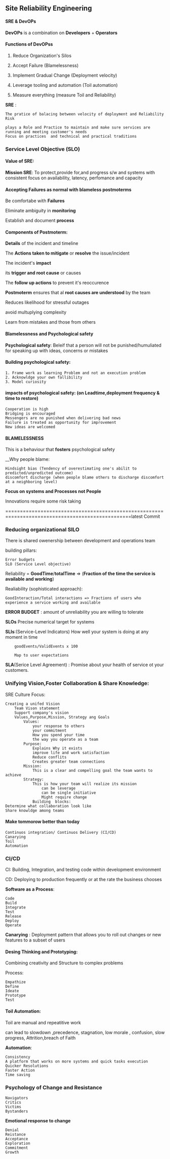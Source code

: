 
## Site Reliability Engineering 
#### SRE & DevOPs

__DevOPs__ is a combination on **Developers** + __Operators__

#### Functions of DevOPss

1. Reduce Organization's Silos

2. Accept Failure (Blamelessness)

3. Implement Gradual Change (Deployment velocity)

4. Leverage tooling and automation (Toil automation)

5. Measure everything (measure Toil and Reliability)

__SRE__ :

    The pratice of balacing between velocity of deployment and Reliability Risk

    plays a Role and Practice to maintain and make sure services are running and meeting customer's needs
    Focus on practices  and technical and practical traditions

### Service Level Objective (SLO)

#### Value of SRE:

__Mission SRE__: To protect,provide for,and progress s/w and systems with consistent focus on availability,
                latency, perfomance and capacity

#### Accepting Failures as normal with blameless postmoterms 

Be comfortabe with __Failures__

Eliminate ambiguity in __monitoring__

Establish and document __process__



#### Components of Postmoterm:

__Details__ of the incident and timeline

The __Actions taken to mitigate__ or __resolve__ the issue/incident

The incident's __impact__

its __trigger and root cause__ or causes 

The __follow up actions__ to prevent it's reoccurence

__Postmoterm__ ensures that al __root causes are understood__ by the team

Reduces likelihood for stressful outages

avoid multuplying complexity

Learn from mistakes and those from others

#### Blamelessness and Psychological safety

__Psychological safety__: Beleif that a person will not be punished/humuliated for
    speaking up with ideas, concerns or mistakes

#### Building psychological safety:

    1. Frame work as learning Problem and not an execution problem
    2. Acknowldge your own fallibility
    3. Model curiosity

#### impacts of psychological safety: (on Leadtime,deployment frequency & time to restore)

    Cooperation is high
    Bridging is encouraged
    Messengers are no punished when delivering bad news
    Failure is treated as opportunity for improvement
    New ideas are welcomed

#### BLAMELESSNESS

This is a behaviour that __fosters__ psychological safety

__Why people blame: 

    Hindsight bias (Tendency of overestimating one's abilit to predicted/unpredicted outcome)
    discomfort discharge (when people blame others to discharge discomfort at a neighboring level)
 
 __Focus on systems and Processes __not__ People__

 Innovations require some risk taking 
 
 =================================================================================================latest Commit

### Reducing organizational SILO

There is shared owenership between development and operations team

building pillars:

    Error budgets
    SLO (Service Level objective)

Reliability = __GoodTime__/__totalTime__ => (__Fraction of the time the service is available and working__)

Realiability (sophisticated approach):

    GoodInteraction/Total interactions => Fractions of users who experience a service working and available

__ERROR BUDGET__ : amount of unreliability you are willing to tolerate

__SLOs__ Precise numerical target for systems 

__SLIs__:(Service-Level Indicators) How well your system is doing at any moment in time

        goodEvents/ValidEvents x 100

        Map to user expectations 
__SLA__(Serice Level Agreement) : Promise about your health of service ot your customers.


### Unifying Vision,Foster Collaboration & Share Knowledge:

SRE Culture Focus:

    Creating a unifed Vision
        Team Vison statement
        Support company's vision
        Values,Purpose,Mission, Strategy ang Goals
            Values:
                your response to others
                your commitment
                How you spend your time
                the way you operate as a team
            Purpose:
                Explains Why it exists
                improve life and work satisfaction
                Reduce conflits
                Creates greater team connections
            Mission:
                This is a clear and compelling goal the team wants to achieve
            Strategy:
                This is how your team will realize its mission
                    can be leverage
                    can be single initiative
                    Might require change
                Building  blocks:
    Determine what collaboration look like
    Share knowldge among teams

#### Make tommorow better than today

    Continuos integration/ Continuos Delivery (CI/CD)
    Canarying
    Toil
    Automation


### CI/CD

CI: Building, Integration, and testing code within development environment

CD: Deploying to production frequently or at the rate the business chooses 

__Software as a Process__: 

    Code 
    Build
    Integrate
    Test
    Release
    Deploy 
    Operate

__Canarying__ : Deployment pattern that allows you to roll out changes or new features to a subset of users

#### Desing Thinking and Prototyping:

Combining creativity and Structure to complex problems

Process:

    Empathize
    Define
    Ideate
    Prototype
    Test

#### Toil Automation:

Toil are manual and repeatitive work

can lead to slowdown ,precedence, stagnation, low morale , confusion, slow progress, Attrition,breach of Faith 

__Automation__:

    Consistency
    A platform that works on more systems and quick tasks execution
    Quicker Resolutions
    Faster Action
    Time saving

### Psychology of Change and Resistance

    Navigators
    Critics
    Victims
    Bystanders

__Emotional response to change__

    Denial 
    Reistance
    Acceptance
    Exploration
    Commitment 
    Growth


